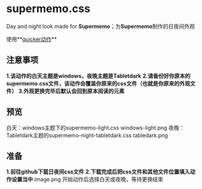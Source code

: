 # supermemo.css

Day and night look made for **Supermemo**；为**Supermemo**制作的日夜间外观

使用**[quicker动作](https://getquicker.net/Sharedaction?code=5466a227-10bf-4177-1528-08db213847bc&fromMyShare=True)**

## 注意事项
**1.该动作的白天主题是windows，夜晚主题是Tabletdark**
**2.请备份好你原本的supermemo.css文件，该动作会覆盖你原来的css文件（也就是你原来的外观文件）**
**3.外观更换完毕后默认会回到原本阅读的元素**
## 预览
白天：windows主题下的supermemo-light.css
windows-light.png
夜晚：Tabletdark主题的supermemo-night-tabletdark.css
tabledark.png
## 准备
**1.前往github下载日夜间css文件**
**2.下载完成后把css文件和其他文件位置填入动作设置当中**
image.png
开始动作后选择白天或夜晚，等待更换结束
